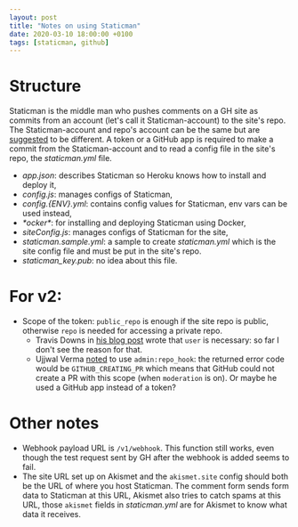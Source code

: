 ```yaml
---
layout: post
title: "Notes on using Staticman"
date: 2020-03-10 18:00:00 +0100
tags: [staticman, github]
---
```


# Structure
Staticman is the middle man who pushes comments on a GH site as commits from an account (let's call it Staticman-account) to the site's repo. The Staticman-account and repo's account can be the same but are [suggested][trav-downs-acc] to be different. A token or a GitHub app is required to make a commit from the Staticman-account and to read a config file in the site's repo, the _staticman.yml_ file.

- _app.json_: describes Staticman so Heroku knows how to install and deploy it,
- _config.js_: manages configs of Staticman,
- _config.{ENV}.yml_: contains config values for Staticman, env vars can be used instead,
- _\*ocker\*_: for installing and deploying Staticman using Docker,
- _siteConfig.js_: manages configs of Staticman for the site,
- _staticman.sample.yml_: a sample to create _staticman.yml_ which is the site config file and must be put in the site's repo.
- _staticman\_key.pub_: no idea about this file.

# For v2:
- Scope of the token: `public_repo` is enough if the site repo is public, otherwise `repo` is needed for accessing a private repo.
  - Travis Downs in [his blog post][trav-downs-token] wrote that `user` is necessary: so far I don't see the reason for that.
  - Ujjwal Verma [noted][ujjwal96-token] to use `admin:repo_hook`: the returned error code would be `GITHUB_CREATING_PR` which means that GitHub could not create a PR with this scope (when `moderation` is on). Or maybe he used a GitHub app instead of a token?

# Other notes
- Webhook payload URL is `/v1/webhook`. This function still works, even though the test request sent by GH after the webhook is added seems to fail.
- The site URL set up on Akismet and the `akismet.site` config should both be the URL of where you host Staticman. The comment form sends form data to Staticman at this URL, Akismet also tries to catch spams at this URL, those `akismet` fields in _staticman.yml_ are for Akismet to know what data it receives.

[trav-downs-acc]: https://travisdowns.github.io/blog/2020/02/05/now-with-comments.html#set-up-github-bot-account
[trav-downs-token]: https://travisdowns.github.io/blog/2020/02/05/now-with-comments.html#generate-personal-access-token
[ujjwal96-token]: https://gist.github.com/ujjwal96/70eabafefa8c2e3f5fa900f352f16c5e
